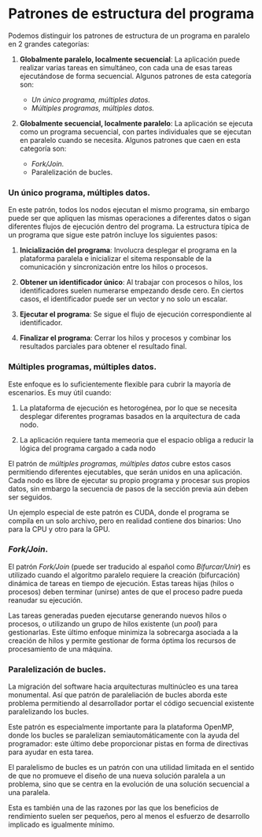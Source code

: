 # Patrones de estructura del programa

Podemos distinguir los patrones de estructura de un programa en paralelo en 2 grandes categorías:

1. **Globalmente paralelo, localmente secuencial**: La aplicación puede realizar varias tareas en simultáneo, con cada una de esas tareas ejecutándose de forma secuencial. Algunos patrones de esta categoría son:

    - *Un único programa, múltiples datos.*
    - *Múltiples programas, múltiples datos.*

2. **Globalmente secuencial, localmente paralelo**: La aplicación se ejecuta como un programa secuencial, con partes individuales que se ejecutan en paralelo cuando se necesita. Algunos patrones que caen en esta categoría son:
    
    - *Fork/Join.*
    - Paralelización de bucles.

### Un único programa, múltiples datos.

En este patrón, todos los nodos ejecutan el mismo programa, sin embargo puede ser que apliquen las mismas operaciones a diferentes datos o sigan diferentes flujos de ejecución dentro del programa. La estructura típica de un programa que sigue este patrón incluye los siguientes pasos:

1. **Inicialización del programa**: Involucra desplegar el programa en la plataforma paralela e inicializar el sitema responsable de la comunicación y sincronización entre los hilos o procesos.

2. **Obtener un identificador único**: Al trabajar con procesos o hilos, los identificadores suelen numerarse empezando desde cero. En ciertos casos, el identificador puede ser un vector y no solo un escalar.

3. **Ejecutar el programa**: Se sigue el flujo de ejecución correspondiente al identificador.

4. **Finalizar el programa**: Cerrar los hilos y procesos y combinar los resultados parciales para obtener el resultado final.


### Múltiples programas, múltiples datos.

Este enfoque es lo suficientemente flexible para cubrir la mayoría de escenarios. Es muy útil cuando:

1. La plataforma de ejecución es hetorogénea, por lo que se necesita desplegar diferentes programas basados en la arquitectura de cada nodo.

2. La aplicación requiere tanta memeoria que el espacio obliga a reducir la lógica del programa cargado a cada nodo

El patrón de *múltiples programas, múltiples datos* cubre estos casos permitiendo diferentes ejecutables, que serán unidos en una aplicación. Cada nodo es libre de ejecutar su propio programa y procesar sus propios datos, sin embargo la secuencia de pasos de la sección previa aún deben ser seguidos.

Un ejemplo especial de este patrón es CUDA, donde el programa se compila en un solo archivo, pero en realidad contiene dos binarios: Uno para la CPU y otro para la GPU.

### *Fork/Join*.

El patrón *Fork/Join* (puede ser traducido al español como *Bifurcar/Unir*) es utilizado cuando el algoritmo paralelo requiere la creación (bifurcación) dinámica de tareas en tiempo de ejecución. Estas tareas hijas (hilos o procesos)  deben terminar (unirse) antes de que el proceso padre pueda reanudar su ejecución.

Las tareas generadas pueden ejecutarse generando nuevos hilos o procesos, o utilizando un grupo de hilos existente (un *pool*) para gestionarlas. Este último enfoque minimiza la sobrecarga asociada a la creación de hilos y permite gestionar de forma óptima los recursos de procesamiento de una máquina.

### Paralelización de bucles.

La migración del software hacia arquitecturas multinúcleo es una tarea monumental. Así que patrón de paraleliación de bucles aborda este problema permitiendo al desarrollador portar el código secuencial existente paralelizando los bucles.

Este patrón es especialmente importante para la plataforma OpenMP, donde los bucles se paralelizan semiautomáticamente con la ayuda del programador: este último debe proporcionar pistas en forma de directivas para ayudar en esta tarea.

El paralelismo de bucles es un patrón con una utilidad limitada en el sentido de que no promueve el diseño de una nueva solución paralela a un problema, sino que se centra en la evolución de una solución secuencial a una paralela.

Esta es también una de las razones por las que los beneficios de rendimiento suelen ser pequeños, pero al menos el esfuerzo de desarrollo implicado es igualmente mínimo.